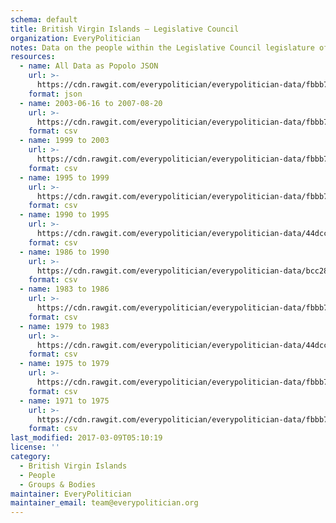 ```yaml
---
schema: default
title: British Virgin Islands — Legislative Council
organization: EveryPolitician
notes: Data on the people within the Legislative Council legislature of British Virgin Islands.
resources:
  - name: All Data as Popolo JSON
    url: >-
      https://cdn.rawgit.com/everypolitician/everypolitician-data/fbbb7de040302f02f073b1782bc433d9139640fc/data/British_Virgin_Islands/Council/ep-popolo-v1.0.json
    format: json
  - name: 2003-06-16 to 2007-08-20
    url: >-
      https://cdn.rawgit.com/everypolitician/everypolitician-data/fbbb7de040302f02f073b1782bc433d9139640fc/data/British_Virgin_Islands/Council/term-2003.csv
    format: csv
  - name: 1999 to 2003
    url: >-
      https://cdn.rawgit.com/everypolitician/everypolitician-data/fbbb7de040302f02f073b1782bc433d9139640fc/data/British_Virgin_Islands/Council/term-1999.csv
    format: csv
  - name: 1995 to 1999
    url: >-
      https://cdn.rawgit.com/everypolitician/everypolitician-data/fbbb7de040302f02f073b1782bc433d9139640fc/data/British_Virgin_Islands/Council/term-1995.csv
    format: csv
  - name: 1990 to 1995
    url: >-
      https://cdn.rawgit.com/everypolitician/everypolitician-data/44dcc4ac9c1e095b1002cce6c7d6328385da689e/data/British_Virgin_Islands/Council/term-1990.csv
    format: csv
  - name: 1986 to 1990
    url: >-
      https://cdn.rawgit.com/everypolitician/everypolitician-data/bcc28cf1f81836150f1ba11c4240ba396d158902/data/British_Virgin_Islands/Council/term-1986.csv
    format: csv
  - name: 1983 to 1986
    url: >-
      https://cdn.rawgit.com/everypolitician/everypolitician-data/fbbb7de040302f02f073b1782bc433d9139640fc/data/British_Virgin_Islands/Council/term-1983.csv
    format: csv
  - name: 1979 to 1983
    url: >-
      https://cdn.rawgit.com/everypolitician/everypolitician-data/44dcc4ac9c1e095b1002cce6c7d6328385da689e/data/British_Virgin_Islands/Council/term-1979.csv
    format: csv
  - name: 1975 to 1979
    url: >-
      https://cdn.rawgit.com/everypolitician/everypolitician-data/fbbb7de040302f02f073b1782bc433d9139640fc/data/British_Virgin_Islands/Council/term-1975.csv
    format: csv
  - name: 1971 to 1975
    url: >-
      https://cdn.rawgit.com/everypolitician/everypolitician-data/fbbb7de040302f02f073b1782bc433d9139640fc/data/British_Virgin_Islands/Council/term-1971.csv
    format: csv
last_modified: 2017-03-09T05:10:19
license: ''
category:
  - British Virgin Islands
  - People
  - Groups & Bodies
maintainer: EveryPolitician
maintainer_email: team@everypolitician.org
---
```

